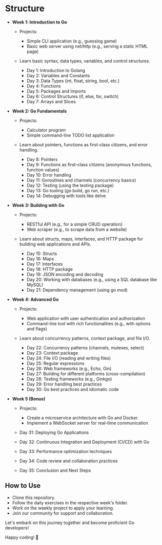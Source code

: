 # Structure

- **Week 1: Introduction to Go**
  - Projects:
    - Simple CLI application (e.g., guessing game)
    - Basic web server using net/http (e.g., serving a static HTML page)
  
  - Learn basic syntax, data types, variables, and control structures.
    - Day 1: Introduction to Golang
    - Day 2: Variables and Constants
    - Day 3: Data Types (int, float, string, bool, etc.)
    - Day 4: Functions
    - Day 5: Packages and Imports
    - Day 6: Control Structures (if, else, for, switch)
    - Day 7: Arrays and Slices


- **Week 2: Go Fundamentals**
  - Projects:
    - Calculator program
    - Simple command-line TODO list application
  
  - Learn about pointers, functions as first-class citizens, and error handling.
    - Day 8: Pointers
    - Day 9: Functions as first-class citizens (anonymous functions, function values)
    - Day 10: Error handling
    - Day 11: Goroutines and channels (concurrency basics)
    - Day 12: Testing (using the testing package)
    - Day 13: Go tooling (go build, go run, etc.)
    - Day 14: Debugging with tools like delve


- **Week 3: Building with Go**
  - Projects:
    - RESTful API (e.g., for a simple CRUD operation)
    - Web scraper (e.g., to scrape data from a website)
  
  - Learn about structs, maps, interfaces, and HTTP package for building web applications and APIs.
    - Day 15: Structs
    - Day 16: Maps
    - Day 17: Interfaces
    - Day 18: HTTP package
    - Day 19: JSON encoding and decoding
    - Day 20: Working with databases (e.g., using a SQL database like MySQL)
    - Day 21: Dependency management (using go mod)


- **Week 4: Advanced Go**
  - Projects:
    - Web application with user authentication and authorization 
    - Command-line tool with rich functionalities (e.g., with options and flags)
  
  - Learn about concurrency patterns, context package, and file I/O.
    - Day 22: Concurrency patterns (channels, mutexes, select)
    - Day 23: Context package
    - Day 24: File I/O (reading and writing files)
    - Day 25: Regular expressions
    - Day 26: Web frameworks (e.g., Echo, Gin)
    - Day 27: Building for different platforms (cross-compilation)
    - Day 28: Testing frameworks (e.g., Ginkgo)
    - Day 29: Error handling best practices
    - Day 30: Go best practices and idiomatic code

- **Week 5 (Bonus)**
  - Projects:
    - Create a microservice architecture with Go and Docker.
    - Implement a WebSocket server for real-time communication

  - Day 31: Deploying Go Applications
  - Day 32: Continuous Integration and Deployment (CI/CD) with Go
  - Day 33: Performance optimization techniques
  - Day 34: Code review and collaboration practices
  - Day 35: Conclusion and Next Steps

## How to Use
- Clone this repository.
- Follow the daily exercises in the respective week's folder.
- Work on the weekly project to apply your learning.
- Join our community for support and collaboration.

Let's embark on this journey together and become proficient Go developers!

Happy coding! 🚀
